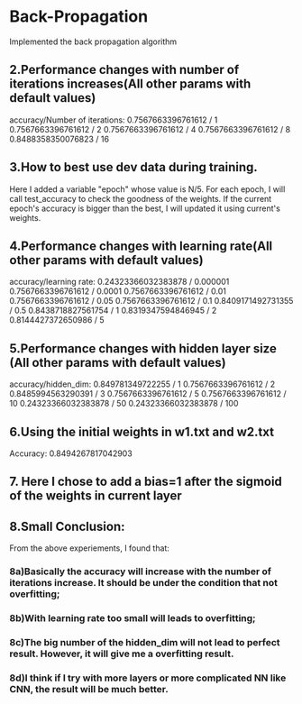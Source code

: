 # Back-Propagation
Implemented the back propagation algorithm



## 2.Performance changes with number of iterations increases(All other params with default values)
accuracy/Number of iterations: 
0.7567663396761612 / 1
0.7567663396761612 / 2
0.7567663396761612 / 4
0.7567663396761612  / 8
0.8488358350076823 / 16




## 3.How to best use dev data during training.
Here I added a variable "epoch" whose value is N/5. For each epoch, I will call test_accuracy to check the goodness of the weights. If the current epoch's accuracy is bigger than the best, I will updated it using current's weights.


## 4.Performance changes with learning rate(All other params with default values)
accuracy/learning rate:
0.24323366032383878 / 0.000001
0.7567663396761612 / 0.0001
0.7567663396761612 / 0.01
0.7567663396761612 / 0.05
0.7567663396761612 / 0.1
0.8409171492731355 / 0.5
0.8438718827561754 / 1
0.8319347594846945 / 2
0.8144427372650986 / 5

## 5.Performance changes with hidden layer size (All other params with default values)
accuracy/hidden_dim: 
0.849781349722255 / 1
0.7567663396761612 / 2
0.8485994563290391 / 3
0.7567663396761612 / 5
0.7567663396761612 / 10
0.24323366032383878 / 50
0.24323366032383878 / 100

## 6.Using the initial weights in w1.txt and w2.txt
Accuracy: 0.8494267817042903


## 7. Here I chose to add a bias=1 after the sigmoid of the weights in current layer

## 8.Small Conclusion:
From the above experiements, I found that:
### 8a)Basically the accuracy will increase with the number of iterations increase. It should be under the condition that not overfitting;
### 8b)With learning rate too small will leads to overfitting;
### 8c)The big number of the hidden_dim will not lead to perfect result. However, it will give me a overfitting result.
### 8d)I think if I try with more layers or more complicated NN like CNN, the result will be much better.
